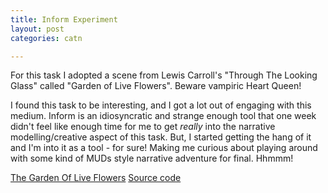 ```yaml
---
title: Inform Experiment
layout: post
categories: catn

---
```


For this task I adopted a scene from Lewis Carroll's "Through The Looking Glass" called "Garden of Live Flowers".  Beware vampiric Heart Queen!

I found this task to be interesting, and I got a lot out of engaging with this medium. Inform is an idiosyncratic and strange enough tool that one week didn't feel like enough time for me to get *really* into the narrative modelling/creative aspect of this task. But, I started getting the hang of it and I'm into it as a tool - for sure! Making me curious about playing around with some kind of MUDs style narrative adventure for final. Hhmmm!

[The Garden Of Live Flowers](http://samhains.com/blog/live-garden/play.html)
[Source code](https://gist.github.com/samhains/a3c303db4f280a80f33f431681554cc4)
